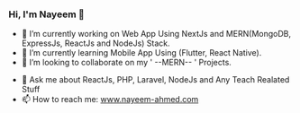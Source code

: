 ### Hi, I'm Nayeem 👋

<!--
**Nayeemr45/Nayeemr45** is a ✨ _special_ ✨ repository because its `README.md` (this file) appears on your GitHub profile.

Here are some ideas to get you started:
-->
- 🔭 I’m currently working on Web App Using NextJs and MERN(MongoDB, ExpressJs, ReactJs and NodeJs) Stack.
- 🌱 I’m currently learning Mobile App Using (Flutter, React Native).
- 👯 I’m looking to collaborate on my ' --MERN-- ' Projects.
<!--
- 🤔 I’m looking for help with ...
-->
- 💬 Ask me about ReactJs, PHP, Laravel, NodeJs and Any Teach Realated Stuff
- 📫 How to reach me: www.nayeem-ahmed.com


<!--
- 😄 Pronouns: ...
- ⚡ Fun fact: ...
-->

